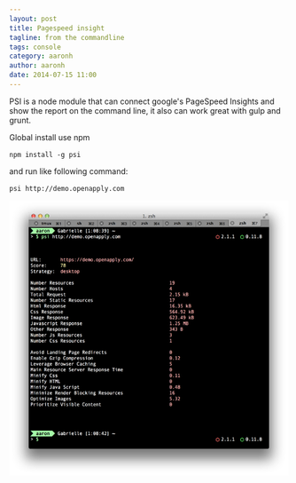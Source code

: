 ```yaml
---
layout: post
title: Pagespeed insight
tagline: from the commandline
tags: console
category: aaronh
author: aaronh
date: 2014-07-15 11:00
---
```

PSI is a node module that can connect google's PageSpeed Insights and show the report on the command line, it also can work great with gulp and grunt.

Global install use npm

    npm install -g psi

and run like following command:

    psi http://demo.openapply.com

![psi](/assets/images/2014-07-15-pagespeed-insight.png)
